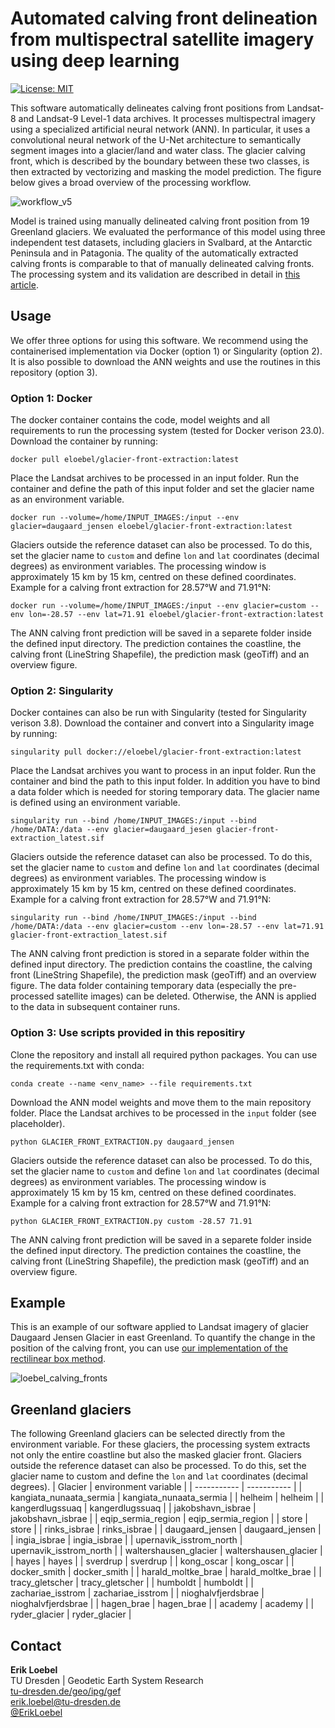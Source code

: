 # Automated calving front delineation from multispectral satellite imagery using deep learning

[![License: MIT](https://img.shields.io/badge/License-MIT-yellow.svg)](https://opensource.org/licenses/MIT)

This software automatically delineates calving front positions from Landsat-8 and Landsat-9 Level-1 data archives. It processes multispectral imagery using a specialized artificial neural network (ANN). In particular, it uses a convolutional neural network of the U-Net architecture to semantically segment images into a glacier/land and water class. The glacier calving front, which is described by the boundary between these two classes, is then extracted by vectorizing and masking the model prediction. The figure below gives a broad overview of the processing workflow.

![workflow_v5](https://user-images.githubusercontent.com/68990782/225638941-61c5c4ca-3319-4894-92aa-f81d853dbf15.png)

Model is trained using manually delineated calving front position from 19 Greenland glaciers. We evaluated the performance of this model using three independent test datasets, including glaciers in Svalbard, at the Antarctic Peninsula and in Patagonia. The quality of the automatically extracted calving fronts is comparable to that of manually delineated calving fronts. The processing system and its validation are described in detail in [this article](https://doi.org/10.1109/TGRS.2022.3208454).

## Usage
We offer three options for using this software. We recommend using the containerised implementation via Docker (option 1) or Singularity (option 2). It is also possible to download the ANN weights and use the routines in this repository (option 3).
### Option 1: Docker
The docker container contains the code, model weights and all requirements to run the processing system (tested for Docker verison 23.0). Download the container by running:
```
docker pull eloebel/glacier-front-extraction:latest
```
Place the Landsat archives to be processed in an input folder. Run the container and define the path of this input folder and set the glacier name as an environment variable.

```
docker run --volume=/home/INPUT_IMAGES:/input --env glacier=daugaard_jensen eloebel/glacier-front-extraction:latest
```
Glaciers outside the reference dataset can also be processed. To do this, set the glacier name to `custom` and define `lon` and `lat` coordinates (decimal degrees) as environment variables. The processing window is approximately 15 km by 15 km, centred on these defined coordinates. Example for a calving front extraction for 28.57°W and 71.91°N:
```
docker run --volume=/home/INPUT_IMAGES:/input --env glacier=custom --env lon=-28.57 --env lat=71.91 eloebel/glacier-front-extraction:latest
```
The ANN calving front prediction will be saved in a separete folder inside the defined input directory. The prediction containes the coastline, the calving front (LineString Shapefile), the prediction mask (geoTiff) and an overview figure.

### Option 2: Singularity
Docker containes can also be run with Singularity (tested for Singularity verison 3.8). Download the container and convert into a Singularity image by running:
```
singularity pull docker://eloebel/glacier-front-extraction:latest
```
Place the Landsat archives you want to process in an input folder. Run the container and bind the path to this input folder. In addition you have to bind a data folder which is needed for storing temporary data. The glacier name is defined using an environment variable.

```
singularity run --bind /home/INPUT_IMAGES:/input --bind /home/DATA:/data --env glacier=daugaard_jesen glacier-front-extraction_latest.sif
```
Glaciers outside the reference dataset can also be processed. To do this, set the glacier name to `custom` and define `lon` and `lat` coordinates (decimal degrees) as environment variables. The processing window is approximately 15 km by 15 km, centred on these defined coordinates. Example for a calving front extraction for 28.57°W and 71.91°N:
```
singularity run --bind /home/INPUT_IMAGES:/input --bind /home/DATA:/data --env glacier=custom --env lon=-28.57 --env lat=71.91 glacier-front-extraction_latest.sif
```
The ANN calving front prediction is stored in a separate folder within the defined input directory. The prediction contains the coastline, the calving front (LineString Shapefile), the prediction mask (geoTiff) and an overview figure. The data folder containing temporary data (especially the pre-processed satellite images) can be deleted. Otherwise, the ANN is applied to the data in subsequent container runs.
### Option 3: Use scripts provided in this repositiry
Clone the repository and install all required python packages. You can use the requirements.txt with conda:
```
conda create --name <env_name> --file requirements.txt
```
Download the ANN model weights and move them to the main repository folder. Place the Landsat archives to be processed in the `input` folder (see placeholder).

```
python GLACIER_FRONT_EXTRACTION.py daugaard_jensen
```
Glaciers outside the reference dataset can also be processed. To do this, set the glacier name to `custom` and define `lon` and `lat` coordinates (decimal degrees) as environment variables. The processing window is approximately 15 km by 15 km, centred on these defined coordinates. Example for a calving front extraction for 28.57°W and 71.91°N:
```
python GLACIER_FRONT_EXTRACTION.py custom -28.57 71.91
```
The ANN calving front prediction will be saved in a separete folder inside the defined input directory. The prediction containes the coastline, the calving front (LineString Shapefile), the prediction mask (geoTiff) and an overview figure.

## Example
This is an example of our software applied to Landsat imagery of glacier Daugaard Jensen Glacier in east Greenland.
To quantify the change in the position of the calving front, you can use [our implementation of the rectilinear box method](https://github.com/eloebel/rectilinear-box-method).

![loebel_calving_fronts](https://user-images.githubusercontent.com/68990782/225654755-5d85399f-11a8-40a3-b217-dfc1cc002a63.gif)


## Greenland glaciers
The following Greenland glaciers can be selected directly from the environment variable. For these glaciers, the processing system extracts not only the entire coastline but also the masked glacier front. Glaciers outside the reference dataset can also be processed. To do this, set the glacier name to custom and define the `lon` and `lat` coordinates (decimal degrees).
| Glacier      | environment variable |
| ----------- | ----------- |
| kangiata_nunaata_sermia      | kangiata_nunaata_sermia       |
| helheim   | helheim        |
| kangerdlugssuaq   | kangerdlugssuaq        |
| jakobshavn_isbrae   | jakobshavn_isbrae        |
| eqip_sermia_region   | eqip_sermia_region        |
| store   | store        |
| rinks_isbrae   | rinks_isbrae        |
| daugaard_jensen   | daugaard_jensen        |
| ingia_isbrae   | ingia_isbrae        |
| upernavik_isstrom_north   | upernavik_isstrom_north        |
| waltershausen_glacier   | waltershausen_glacier        |
| hayes   | hayes        |
| sverdrup   | sverdrup        |
| kong_oscar   | kong_oscar        |
| docker_smith   | docker_smith        |
| harald_moltke_brae   | harald_moltke_brae        |
| tracy_gletscher   | tracy_gletscher        |
| humboldt   | humboldt        |
| zachariae_isstrom   | zachariae_isstrom        |
| nioghalvfjerdsbrae   | nioghalvfjerdsbrae        |
| hagen_brae   | hagen_brae        |
| academy   | academy        |
| ryder_glacier   | ryder_glacier        |

## Contact
**Erik Loebel**  
TU Dresden | Geodetic Earth System Research   
[tu-dresden.de/geo/ipg/gef](https://tu-dresden.de/bu/umwelt/geo/ipg/gef)  
[erik.loebel@tu-dresden.de](mailto:erik.Loebel@tu-dresden.de)  
[@ErikLoebel](https://twitter.com/erikloebel)  
